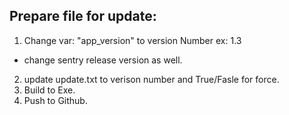 ## Prepare file for update:
1. Change var: "app_version" to version Number ex: 1.3
 - change sentry release  version as well.
2. update update.txt to verison number and True/Fasle for force. 
3. Build to Exe. 
4. Push to Github. 
